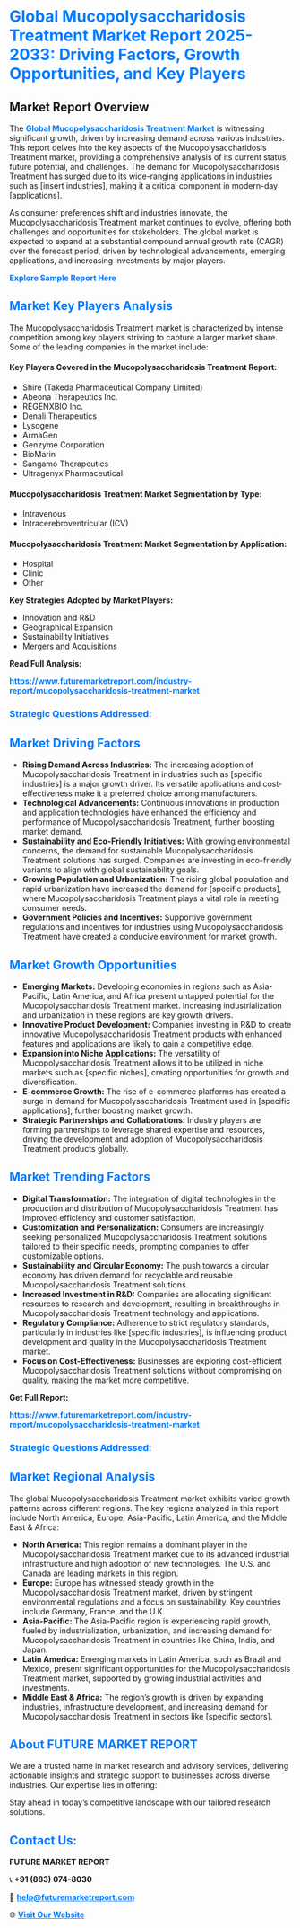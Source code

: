 <h1 style="color: #007BFF;">Global Mucopolysaccharidosis Treatment Market Report 2025-2033: Driving Factors, Growth Opportunities, and Key Players</h1>

<section id="overview">
<h2>Market Report Overview</h2>
<p>The <a href="https://www.futuremarketreport.com/industry-report/mucopolysaccharidosis-treatment-market" style="color: #007BFF; text-decoration: none;"><strong>Global Mucopolysaccharidosis Treatment Market</strong></a> is witnessing significant growth, driven by increasing demand across various industries. This report delves into the key aspects of the Mucopolysaccharidosis Treatment market, providing a comprehensive analysis of its current status, future potential, and challenges. The demand for Mucopolysaccharidosis Treatment has surged due to its wide-ranging applications in industries such as [insert industries], making it a critical component in modern-day [applications].</p>
<p>As consumer preferences shift and industries innovate, the Mucopolysaccharidosis Treatment market continues to evolve, offering both challenges and opportunities for stakeholders. The global market is expected to expand at a substantial compound annual growth rate (CAGR) over the forecast period, driven by technological advancements, emerging applications, and increasing investments by major players.</p>
</section>

<section id="overview">
<p><a href="https://www.futuremarketreport.com/request-sample/reportId=78159" style="color: #007BFF; text-decoration: none;"><strong>Explore Sample Report Here</strong></a></p>
</section>

<section id="key-players">
<h2 style="color: #007BFF;">Market Key Players Analysis</h2>
<p>The Mucopolysaccharidosis Treatment market is characterized by intense competition among key players striving to capture a larger market share. Some of the leading companies in the market include:</p>
<h4>Key Players Covered in the Mucopolysaccharidosis Treatment Report:</h4>
<ul><li>Shire (Takeda Pharmaceutical Company Limited)</li><li>Abeona Therapeutics Inc.</li><li>REGENXBIO Inc.</li><li>Denali Therapeutics</li><li>Lysogene</li><li>ArmaGen</li><li>Genzyme Corporation</li><li>BioMarin</li><li>Sangamo Therapeutics</li><li>Ultragenyx Pharmaceutical</li></ul>
<h4>Mucopolysaccharidosis Treatment Market Segmentation by Type:</h4>
<ul><li>Intravenous</li><li>Intracerebroventricular (ICV)</li></ul>

<h4>Mucopolysaccharidosis Treatment Market Segmentation by Application:</h4>
<ul><li>Hospital</li><li>Clinic</li><li>Other</li></ul>
<p><strong>Key Strategies Adopted by Market Players:</strong></p>
<ul>
<li>Innovation and R&D</li>
<li>Geographical Expansion</li>
<li>Sustainability Initiatives</li>
<li>Mergers and Acquisitions</li>
</ul>
</section>

<section>
<p><strong>Read Full Analysis: </strong></p><a href="https://www.futuremarketreport.com/industry-report/mucopolysaccharidosis-treatment-market" style="color: #007BFF; text-decoration: none;"><strong>https://www.futuremarketreport.com/industry-report/mucopolysaccharidosis-treatment-market</strong></a>
<h3 style="color: #007BFF;">Strategic Questions Addressed:</h3>
</section>

<section id="driving-factors">
<h2 style="color: #007BFF;">Market Driving Factors</h2>
<ul>
<li><strong>Rising Demand Across Industries:</strong> The increasing adoption of Mucopolysaccharidosis Treatment in industries such as [specific industries] is a major growth driver. Its versatile applications and cost-effectiveness make it a preferred choice among manufacturers.</li>
<li><strong>Technological Advancements:</strong> Continuous innovations in production and application technologies have enhanced the efficiency and performance of Mucopolysaccharidosis Treatment, further boosting market demand.</li>
<li><strong>Sustainability and Eco-Friendly Initiatives:</strong> With growing environmental concerns, the demand for sustainable Mucopolysaccharidosis Treatment solutions has surged. Companies are investing in eco-friendly variants to align with global sustainability goals.</li>
<li><strong>Growing Population and Urbanization:</strong> The rising global population and rapid urbanization have increased the demand for [specific products], where Mucopolysaccharidosis Treatment plays a vital role in meeting consumer needs.</li>
<li><strong>Government Policies and Incentives:</strong> Supportive government regulations and incentives for industries using Mucopolysaccharidosis Treatment have created a conducive environment for market growth.</li>
</ul>
</section>

<section id="growth-opportunities">
<h2 style="color: #007BFF;">Market Growth Opportunities</h2>
<ul>
<li><strong>Emerging Markets:</strong> Developing economies in regions such as Asia-Pacific, Latin America, and Africa present untapped potential for the Mucopolysaccharidosis Treatment market. Increasing industrialization and urbanization in these regions are key growth drivers.</li>
<li><strong>Innovative Product Development:</strong> Companies investing in R&D to create innovative Mucopolysaccharidosis Treatment products with enhanced features and applications are likely to gain a competitive edge.</li>
<li><strong>Expansion into Niche Applications:</strong> The versatility of Mucopolysaccharidosis Treatment allows it to be utilized in niche markets such as [specific niches], creating opportunities for growth and diversification.</li>
<li><strong>E-commerce Growth:</strong> The rise of e-commerce platforms has created a surge in demand for Mucopolysaccharidosis Treatment used in [specific applications], further boosting market growth.</li>
<li><strong>Strategic Partnerships and Collaborations:</strong> Industry players are forming partnerships to leverage shared expertise and resources, driving the development and adoption of Mucopolysaccharidosis Treatment products globally.</li>
</ul>
</section>

<section id="trending-factors">
<h2 style="color: #007BFF;">Market Trending Factors</h2>
<ul>
<li><strong>Digital Transformation:</strong> The integration of digital technologies in the production and distribution of Mucopolysaccharidosis Treatment has improved efficiency and customer satisfaction.</li>
<li><strong>Customization and Personalization:</strong> Consumers are increasingly seeking personalized Mucopolysaccharidosis Treatment solutions tailored to their specific needs, prompting companies to offer customizable options.</li>
<li><strong>Sustainability and Circular Economy:</strong> The push towards a circular economy has driven demand for recyclable and reusable Mucopolysaccharidosis Treatment solutions.</li>
<li><strong>Increased Investment in R&D:</strong> Companies are allocating significant resources to research and development, resulting in breakthroughs in Mucopolysaccharidosis Treatment technology and applications.</li>
<li><strong>Regulatory Compliance:</strong> Adherence to strict regulatory standards, particularly in industries like [specific industries], is influencing product development and quality in the Mucopolysaccharidosis Treatment market.</li>
<li><strong>Focus on Cost-Effectiveness:</strong> Businesses are exploring cost-efficient Mucopolysaccharidosis Treatment solutions without compromising on quality, making the market more competitive.</li>
</ul>
</section>

<section>
<p><strong>Get Full Report: </strong></p><a href="https://www.futuremarketreport.com/industry-report/mucopolysaccharidosis-treatment-market" style="color: #007BFF; text-decoration: none;"><strong>https://www.futuremarketreport.com/industry-report/mucopolysaccharidosis-treatment-market</strong></a>
<h3 style="color: #007BFF;">Strategic Questions Addressed:</h3>
</section>


<section id="regional-analysis">
<h2 style="color: #007BFF;">Market Regional Analysis</h2>
<p>The global Mucopolysaccharidosis Treatment market exhibits varied growth patterns across different regions. The key regions analyzed in this report include North America, Europe, Asia-Pacific, Latin America, and the Middle East & Africa:</p>
<ul>
<li><strong>North America:</strong> This region remains a dominant player in the Mucopolysaccharidosis Treatment market due to its advanced industrial infrastructure and high adoption of new technologies. The U.S. and Canada are leading markets in this region.</li>
<li><strong>Europe:</strong> Europe has witnessed steady growth in the Mucopolysaccharidosis Treatment market, driven by stringent environmental regulations and a focus on sustainability. Key countries include Germany, France, and the U.K.</li>
<li><strong>Asia-Pacific:</strong> The Asia-Pacific region is experiencing rapid growth, fueled by industrialization, urbanization, and increasing demand for Mucopolysaccharidosis Treatment in countries like China, India, and Japan.</li>
<li><strong>Latin America:</strong> Emerging markets in Latin America, such as Brazil and Mexico, present significant opportunities for the Mucopolysaccharidosis Treatment market, supported by growing industrial activities and investments.</li>
<li><strong>Middle East & Africa:</strong> The region’s growth is driven by expanding industries, infrastructure development, and increasing demand for Mucopolysaccharidosis Treatment in sectors like [specific sectors].</li>
</ul>
</section>

<footer>
<h2 style="color: #007BFF;">About FUTURE MARKET REPORT</h2>
<p>We are a trusted name in market research and advisory services, delivering actionable insights and strategic support to businesses across diverse industries. Our expertise lies in offering:</p>

<p>Stay ahead in today’s competitive landscape with our tailored research solutions.</p>

<h2 style="color: #007BFF;">Contact Us:</h2>
<p><strong>FUTURE MARKET REPORT</strong></p>
<p>📞 <strong>+91 (883) 074-8030</strong></p>
<p>📧 <strong><a href="mailto:help@futuremarketreport.com" style="color: #007BFF;">help@futuremarketreport.com</a></strong></p>
<p>🌐 <strong><a href="https://www.futuremarketreport.com/" style="color: #007BFF;">Visit Our Website</a></strong></p>
</footer>